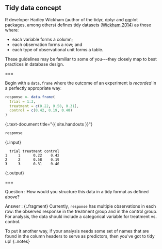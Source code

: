 ---
---

## Tidy data concept

R developer Hadley Wickham (author of the tidyr, dplyr and ggplot packages, among others) defines tidy datasets ([Wickham 2014](http://www.jstatsoft.org/v59/i10/paper)) as those where:

* each variable forms a column;
* each observation forms a row; and
* each type of observational unit forms a table. 

These guidelines may be familiar to some of you---they closely map to best practices in database design.

===

Begin with a `data.frame` where the outcome of an experiment is *recorded* in a perfectly appropriate way:


~~~r
response <- data.frame(
  trial = 1:3,
  treatment = c(0.22, 0.58, 0.31),
  control = c(0.42, 0.19, 0.40)
)
~~~
{:.text-document title="{{ site.handouts }}"}


~~~r
response
~~~
{:.input}
~~~
  trial treatment control
1     1      0.22    0.42
2     2      0.58    0.19
3     3      0.31    0.40
~~~
{:.output}

===

Question
: How would you structure this data in a tidy format as defined above?

Answer
: {:.fragment} Currently, `response` has multiple observations in each row: the observed response in the treatment group and in the control group. For analysis, the data should include a categorical variable for treatment vs. control. 

To put it another way, if your analysis needs some set of names that are found in the column headers to serve as predictors, then you've got to tidy up!
{:.notes}

